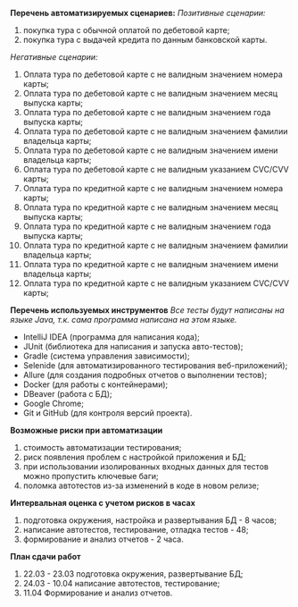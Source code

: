 **Перечень автоматизируемых сценариев:**
_Позитивные сценарии:_

1. покупка тура с обычной оплатой по дебетовой карте;
2. покупка тура с выдачей кредита по данным банковской карты.

_Негативные сценарии:_

1. Оплата тура по дебетовой карте с не валидным значением номера карты;
2. Оплата тура по дебетовой карте с не валидным значением месяц выпуска карты;
3. Оплата тура по дебетовой карте с не валидным значением года выпуска карты;
4. Оплата тура по дебетовой карте с не валидным значением фамилии владельца карты;
5. Оплата тура по дебетовой карте с не валидным значением имени владельца карты;
6. Оплата тура по дебетовой карте с не валидным указанием CVC/CVV карты;
7. Оплата тура по кредитной карте с не валидным значением номера карты;
8. Оплата тура по кредитной карте с не валидным значением месяц выпуска карты;
9. Оплата тура по кредитной карте с не валидным значением года выпуска карты;
10. Оплата тура по кредитной карте с не валидным значением фамилии владельца карты;
11. Оплата тура по кредитной карте с не валидным значением имени владельца карты;
12. Оплата тура по кредитной карте с не валидным указанием CVC/CVV карты;

**Перечень используемых инструментов**
*Все тесты будут написаны на языке Java, т.к. сама программа написана на этом языке.*
- IntelliJ IDEA (программа для написания кода);
- JUnit (библиотека для написания и запуска авто-тестов);
- Gradle (система управления зависимости);
- Selenide (для автоматизированного тестирования веб-приложений);
- Allure (для создания подробных отчетов о выполнении тестов);
- Docker (для работы с контейнерами);
- DBeaver (работа с БД);
- Google Chrome;
- Git и GitHub (для контроля версий проекта).

**Возможные риски при автоматизации**
1. стоимость автоматизации тестирования;
2. риск появления проблем с настройкой приложения и БД;
3. при использовании изолированных входных данных для тестов можно пропустить ключевые баги;
4. поломка автотестов из-за изменений в коде в новом релизе;

**Интервальная оценка с учетом рисков в часах**
1. подготовка окружения, настройка и развертывания БД - 8 часов;
2. написание автотестов, тестирование, отладка тестов - 48;
3. формирование и анализ отчетов - 2 часа.

**План сдачи работ**
1. 22.03 - 23.03 подготовка окружения, развертывание БД;
2. 24.03 - 10.04 написание автотестов, тестирование;
3. 11.04 Формирование и анализ отчетов.